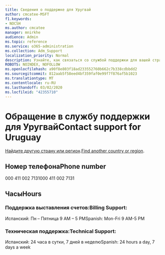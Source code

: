 ```yaml
---
title: Сведения о поддержке для Уругвай
author: cmcatee-MSFT
f1.keywords:
- NOCSH
ms.author: cmcatee
manager: mnirkhe
audience: Admin
ms.topic: reference
ms.service: o365-administration
ms.collection: Adm_Support
localization_priority: Normal
description: Узнайте, как связаться со службой поддержки для вашей страны или региона.
ROBOTS: NOINDEX, NOFOLLOW
ms.openlocfilehash: a90f8e803f18ad233552760b662c7b338cdbbdd2
ms.sourcegitcommit: 812aab5f58eed4bf359faf0e99f7f876af5b1023
ms.translationtype: MT
ms.contentlocale: ru-RU
ms.lasthandoff: 03/02/2020
ms.locfileid: "42355710"
---
```

# <a name="contact-support-for-uruguay"></a><span data-ttu-id="89a8e-103">Обращение в службу поддержки для Уругвай</span><span class="sxs-lookup"><span data-stu-id="89a8e-103">Contact support for Uruguay</span></span>

<span data-ttu-id="89a8e-104">[Найдите другую страну или регион](../contact-support-for-business-products.md).</span><span class="sxs-lookup"><span data-stu-id="89a8e-104">[Find another country or region](../contact-support-for-business-products.md).</span></span>

## <a name="phone-number"></a><span data-ttu-id="89a8e-105">Номер телефона</span><span class="sxs-lookup"><span data-stu-id="89a8e-105">Phone number</span></span>
<span data-ttu-id="89a8e-106">000 411 002 7131</span><span class="sxs-lookup"><span data-stu-id="89a8e-106">000 411 002 7131</span></span>

## <a name="hours"></a><span data-ttu-id="89a8e-107">Часы</span><span class="sxs-lookup"><span data-stu-id="89a8e-107">Hours</span></span>
### <a name="billing-support"></a><span data-ttu-id="89a8e-108">Поддержка выставления счетов:</span><span class="sxs-lookup"><span data-stu-id="89a8e-108">Billing Support:</span></span>

<span data-ttu-id="89a8e-109">Испанский: Пн – Пятница 9 AM – 5 PM</span><span class="sxs-lookup"><span data-stu-id="89a8e-109">Spanish: Mon-Fri 9 AM-5 PM</span></span>

### <a name="technical-support"></a><span data-ttu-id="89a8e-110">Техническая поддержка:</span><span class="sxs-lookup"><span data-stu-id="89a8e-110">Technical Support:</span></span>

<span data-ttu-id="89a8e-111">Испанский: 24 часа в сутки, 7 дней в неделю</span><span class="sxs-lookup"><span data-stu-id="89a8e-111">Spanish: 24 hours a day, 7 days a week</span></span>
